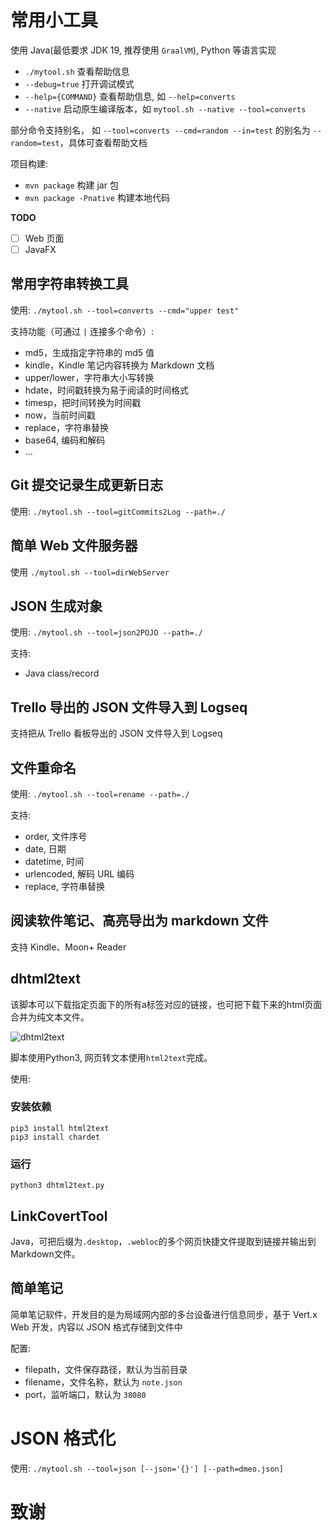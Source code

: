 # 常用小工具

使用 Java(最低要求 JDK 19, 推荐使用 `GraalVM`), Python 等语言实现

* `./mytool.sh` 查看帮助信息
* `--debug=true` 打开调试模式
* `--help={COMMAND}` 查看帮助信息, 如 `--help=converts`
* `--native` 启动原生编译版本，如 `mytool.sh --native --tool=converts`

部分命令支持别名， 如 `--tool=converts --cmd=random --in=test` 的别名为 `--random=test`，具体可查看帮助文档

项目构建:

* `mvn package` 构建 jar 包
* `mvn package -Pnative` 构建本地代码

**TODO**

* [ ] Web 页面
* [ ] JavaFX

## 常用字符串转换工具

使用: `./mytool.sh --tool=converts --cmd="upper test"`

支持功能（可通过 `|` 连接多个命令）:

* md5，生成指定字符串的 md5 值
* kindle，Kindle 笔记内容转换为 Markdown 文档
* upper/lower，字符串大小写转换
* hdate，时间戳转换为易于阅读的时间格式
* timesp，把时间转换为时间戳
* now，当前时间戳
* replace，字符串替换
* base64, 编码和解码
* ...

## Git 提交记录生成更新日志

使用: `./mytool.sh --tool=gitCommits2Log --path=./`

## 简单 Web 文件服务器

使用 `./mytool.sh --tool=dirWebServer`

## JSON 生成对象

使用: `./mytool.sh --tool=json2POJO --path=./`

支持:

* Java class/record

## Trello 导出的 JSON 文件导入到 Logseq

支持把从 Trello 看板导出的 JSON 文件导入到 Logseq

##  文件重命名

使用: `./mytool.sh --tool=rename --path=./`

支持:

* order, 文件序号
* date, 日期
* datetime, 时间
* urlencoded, 解码 URL 编码
* replace, 字符串替换

## 阅读软件笔记、高亮导出为 markdown 文件

支持 Kindle、Moon+ Reader

## dhtml2text

该脚本可以下载指定页面下的所有a标签对应的链接，也可把下载下来的html页面合并为纯文本文件。

![dhtml2text](./imgs/dhtml2text-01.png)

脚本使用Python3, 网页转文本使用`html2text`完成。

使用:


### 安装依赖

```
pip3 install html2text
pip3 install chardet
```

### 运行

```
python3 dhtml2text.py
```

## LinkCovertTool

Java，可把后缀为`.desktop`，`.webloc`的多个网页快捷文件提取到链接并输出到Markdown文件。

## 简单笔记

简单笔记软件，开发目的是为局域网内部的多台设备进行信息同步，基于 Vert.x Web 开发，内容以 JSON 格式存储到文件中

配置:

* filepath，文件保存路径，默认为当前目录
* filename，文件名称，默认为 `note.json`
* port，监听端口，默认为 `38080`

# JSON 格式化

使用: `./mytool.sh --tool=json [--json='{}'] [--path=dmeo.json]`

# 致谢

